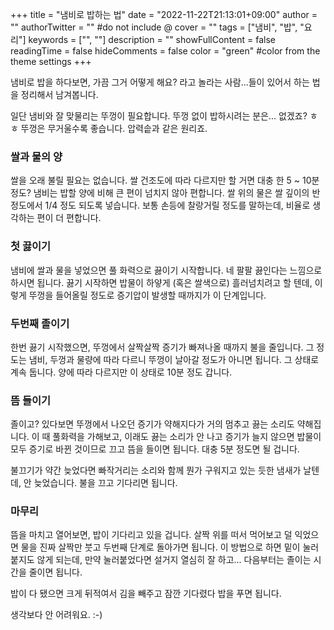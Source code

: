 +++
title = "냄비로 밥하는 법"
date = "2022-11-22T21:13:01+09:00"
author = ""
authorTwitter = "" #do not include @
cover = ""
tags = ["냄비", "밥", "요리"]
keywords = ["", ""]
description = ""
showFullContent = false
readingTime = false
hideComments = false
color = "green" #color from the theme settings
+++

냄비로 밥을 하다보면, 가끔 그거 어떻게 해요? 라고 놀라는 사람...들이 있어서 하는 법을 정리해서 남겨봅니다.

일단 냄비와 잘 맞물리는 뚜껑이 필요합니다. 뚜껑 없이 밥하시려는 분은... 없겠죠? ㅎㅎ 뚜껑은 무거울수록 좋습니다. 압력솥과 같은 원리죠.

### 쌀과 물의 양

쌀을 오래 불릴 필요는 없습니다. 쌀 건조도에 따라 다르지만 할 거면 대충 한 5 ~ 10분 정도? 냄비는 밥할 양에 비해 큰 편이 넘치지 않아 편합니다. 쌀 위의 물은 쌀 깊이의 반 정도에서 1/4 정도 되도록 넣습니다. 보통 손등에 찰랑거릴 정도를 말하는데, 비율로 생각하는 편이 더 편합니다.

### 첫 끓이기

냄비에 쌀과 물을 넣었으면 풀 화력으로 끓이기 시작합니다. 네 팔팔 끓인다는 느낌으로 하시면 됩니다. 끓기 시작하면 밥물이 하얗게 (혹은 쌀색으로) 흘러넘치려고 할 텐데, 이렇게 뚜껑을 들어올릴 정도로 증기압이 발생할 때까지가 이 단계입니다.

### 두번째 졸이기

한번 끓기 시작했으면, 뚜껑에서 살짝살짝 증기가 빠져나올 때까지 불을 줄입니다. 그 정도는 냄비, 두껑과 물량에 따라 다르니 뚜껑이 날아갈 정도가 아니면 됩니다. 그 상태로 계속 둡니다. 양에 따라 다르지만 이 상태로 10분 정도 갑니다.

### 뜸 들이기

졸이고? 있다보면 뚜껑에서 나오던 증기가 약해지다가 거의 멈추고 끓는 소리도 약해집니다. 이 때 풀화력을 가해보고, 이래도 끓는 소리가 안 나고 증기가 늘지 않으면 밥물이 모두 증기로 바뀐 것이므로 끄고 뜸을 들이면 됩니다. 대충 5분 정도면 될 겁니다.

불끄기가 약간 늦었다면 빠작거리는 소리와 함께 뭔가 구워지고 있는 듯한 냄새가 날텐데, 안 늦었습니다. 불을 끄고 기다리면 됩니다.

### 마무리

뜸을 마치고 열어보면, 밥이 기다리고 있을 겁니다. 살짝 위를 떠서 먹어보고 덜 익었으면 물을 진짜 살짝만 붓고 두번째 단계로 돌아가면 됩니다. 이 방법으로 하면 밑이 눌러붙지도 않게 되는데, 만약 눌러붙었다면 설거지 열심히 잘 하고... 다음부터는 졸이는 시간을 줄이면 됩니다.

밥이 다 됐으면 크게 뒤적여서 김을 빼주고 잠깐 기다렸다 밥을 푸면 됩니다.

생각보다 안 어려워요. :-)
